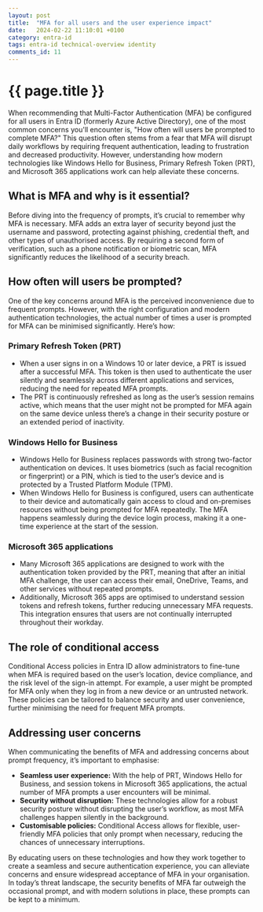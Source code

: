 ```yaml
---
layout: post
title:  "MFA for all users and the user experience impact"
date:   2024-02-22 11:10:01 +0100
category: entra-id
tags: entra-id technical-overview identity
comments_id: 11
---
```

<h1>{{ page.title }}</h1>

When recommending that Multi-Factor Authentication (MFA) be configured for all users in Entra ID (formerly Azure Active Directory), one of the most common concerns you'll encounter is, "How often will users be prompted to complete MFA?" This question often stems from a fear that MFA will disrupt daily workflows by requiring frequent authentication, leading to frustration and decreased productivity. However, understanding how modern technologies like Windows Hello for Business, Primary Refresh Token (PRT), and Microsoft 365 applications work can help alleviate these concerns.

## What is MFA and why is it essential?

Before diving into the frequency of prompts, it’s crucial to remember why MFA is necessary. MFA adds an extra layer of security beyond just the username and password, protecting against phishing, credential theft, and other types of unauthorised access. By requiring a second form of verification, such as a phone notification or biometric scan, MFA significantly reduces the likelihood of a security breach.

## How often will users be prompted?

One of the key concerns around MFA is the perceived inconvenience due to frequent prompts. However, with the right configuration and modern authentication technologies, the actual number of times a user is prompted for MFA can be minimised significantly. Here’s how:

### Primary Refresh Token (PRT)

- When a user signs in on a Windows 10 or later device, a PRT is issued after a successful MFA. This token is then used to authenticate the user silently and seamlessly across different applications and services, reducing the need for repeated MFA prompts.
- The PRT is continuously refreshed as long as the user’s session remains active, which means that the user might not be prompted for MFA again on the same device unless there’s a change in their security posture or an extended period of inactivity.

### Windows Hello for Business

- Windows Hello for Business replaces passwords with strong two-factor authentication on devices. It uses biometrics (such as facial recognition or fingerprint) or a PIN, which is tied to the user’s device and is protected by a Trusted Platform Module (TPM).
- When Windows Hello for Business is configured, users can authenticate to their device and automatically gain access to cloud and on-premises resources without being prompted for MFA repeatedly. The MFA happens seamlessly during the device login process, making it a one-time experience at the start of the session.

### Microsoft 365 applications

- Many Microsoft 365 applications are designed to work with the authentication token provided by the PRT, meaning that after an initial MFA challenge, the user can access their email, OneDrive, Teams, and other services without repeated prompts.
- Additionally, Microsoft 365 apps are optimised to understand session tokens and refresh tokens, further reducing unnecessary MFA requests. This integration ensures that users are not continually interrupted throughout their workday.

## The role of conditional access

Conditional Access policies in Entra ID allow administrators to fine-tune when MFA is required based on the user’s location, device compliance, and the risk level of the sign-in attempt. For example, a user might be prompted for MFA only when they log in from a new device or an untrusted network. These policies can be tailored to balance security and user convenience, further minimising the need for frequent MFA prompts.

## Addressing user concerns

When communicating the benefits of MFA and addressing concerns about prompt frequency, it’s important to emphasise:

- **Seamless user experience:** With the help of PRT, Windows Hello for Business, and session tokens in Microsoft 365 applications, the actual number of MFA prompts a user encounters will be minimal.
- **Security without disruption:** These technologies allow for a robust security posture without disrupting the user’s workflow, as most MFA challenges happen silently in the background.
- **Customisable policies:** Conditional Access allows for flexible, user-friendly MFA policies that only prompt when necessary, reducing the chances of unnecessary interruptions.

By educating users on these technologies and how they work together to create a seamless and secure authentication experience, you can alleviate concerns and ensure widespread acceptance of MFA in your organisation. In today’s threat landscape, the security benefits of MFA far outweigh the occasional prompt, and with modern solutions in place, these prompts can be kept to a minimum.
